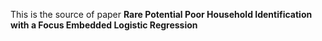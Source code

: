 This is the source of paper **Rare Potential Poor Household Identification with a Focus Embedded Logistic Regression**
